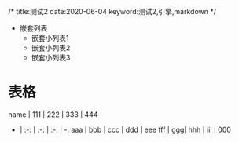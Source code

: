 /*
title:测试2
date:2020-06-04
keyword:测试2,引擎,markdown
*/

- 嵌套列表
   - 嵌套小列表1
   - 嵌套小列表2
   - 嵌套小列表3

# 表格

name | 111 | 222 | 333 | 444
- | :-: | :-: | :-: | -:
aaa | bbb | ccc | ddd | eee
fff | ggg| hhh | iii | 000